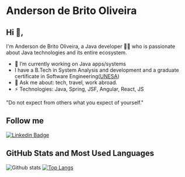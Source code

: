 # Anderson de Brito Oliveira

## Hi 👋, 
I'm Anderson de Brito Oliveira, a Java developer 👨‍💻 who is passionate about Java technologies and its entire ecosystem. 

- 🔭 I’m currently working on Java apps/systems
- I have a B.Tech in System Analysis and development and a graduate certificate in Software Engineering([UNESA](https://portal.estacio.br/))
- 💬 Ask me about: tech, travel, work abroad.
- ⚡ Technologies: Java, Spring, JSF, Angular, React, JS

"Do not expect from others what you expect of yourself." 

## Follow me
[![Linkedin Badge](https://img.shields.io/badge/-andersondebrito-blue?style=flat-square&logo=Linkedin&logoColor=white&link=https://www.linkedin.com/in/anderson-brito-oliveira/)](https://www.linkedin.com/in/anderson-brito-oliveira/)

## GitHub Stats and Most Used Languages

![Github stats](https://github-readme-stats.vercel.app/api?username=andersondebrito&hide=issues&theme=gruvbox&show_icons=true&hide_border=false&count_private=true&include_all_commits=true&line_height=24.5)
[![Top Langs](https://github-readme-stats.vercel.app/api/top-langs/?username=andersondebrito&layout=compact&theme=gruvbox&langs_count=10)](https://github.com/andersondebrito/github-readme-stats)
